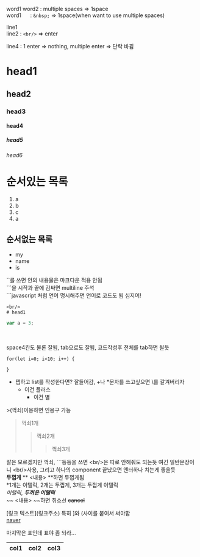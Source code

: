word1                  word2 : multiple spaces => 1space<br/>
word1 &nbsp;&nbsp;&nbsp;&nbsp; : `&nbsp;` => 1space(when want to use multiple spaces)



line1<br/>
line2 : `<br/>` => enter



line4 : 1 enter => nothing, multiple enter => 단락 바뀜

# head1
## head2
### head3
#### head4
##### head5 
###### head6

# 순서있는 목록
1. a
2. b
3. c
2. a

## 순서없는 목록
- my
- name
- is

``를 쓰면 안의 내용물은 마크다운 적용 안됨<br/>
\```을 시작과 끝에 감싸면 multiline 주석<br/>
\```javascript  처럼 언어 명시해주면 언어로 코드도 됨 심지어! <br/>

```
<br/>
# head1
```

``` javascript
var a = 3;
```
<br/>

space4칸도 물론 잘됨, tab으로도 잘됨, 코드작성후 전체를 tab하면 될듯

	for(let i=0; i<10; i++) {

	}

- 탭하고 list를 작성한다면? 잘들어감, \+나 \*문자를 쓰고싶으면 \\를 갈겨버리자
	+ 이건 플러스
		* 이건 별

\>(꺽쇠)이용하면 인용구 가능
> 꺽쇠1개
>> 꺽쇠2개
>>> 꺽쇠3개

잘은 모르겠지만 꺽쇠, \```등등을 쓰면 \<br/>은 따로 안해줘도 되는듯 여긴 일반문장이니 \<br/>사용, 그리고 하나의 component 끝났으면 엔터하나 치는게 좋을듯 <br/>
**두껍게** \** <내용> \**하면 두껍게됨 <br/>
\*1개는 이탤릭, 2개는 두껍게, 3개는 두껍게 이탤릭 <br/>
*이탤릭*, ***두꺼운 이탤릭*** <br/>
\~~ <내용> \~~하면 취소선 ~~cancel~~ <br/> 

\[링크 텍스트]\(링크주소) 특히 \]와 \(사이를 붙여서 써야함<br/>
[naver](www.naver.com) <br/>

마지막은 표인데 표야 좀 되라... <br/>

col1 | col2 | col3
--- | --- | ---
